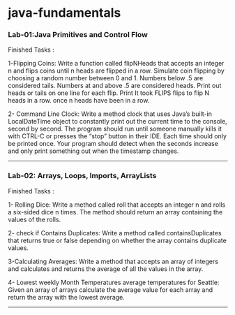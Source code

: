 # java-fundamentals

### Lab-01:Java Primitives and Control Flow

Finished Tasks :

1-Flipping Coins: Write a function called flipNHeads that accepts an integer n and flips coins until n heads are flipped in a row. Simulate coin flipping by choosing a random number between 0 and 1. Numbers below .5 are considered tails. Numbers at and above .5 are considered heads. Print out heads or tails on one line for each flip. Print It took FLIPS flips to flip N heads in a row. once n heads have been in a row.


2- Command Line Clock: Write a method clock that uses Java’s built-in LocalDateTime object to constantly print out the current time to the console, second by second. The program should run until someone manually kills it with CTRL-C or presses the “stop” button in their IDE. Each time should only be printed once. Your program should detect when the seconds increase and only print something out when the timestamp changes.

----------------------------------------------------
### Lab-02: Arrays, Loops, Imports, ArrayLists

Finished Tasks :

1- Rolling Dice: Write a method called roll that accepts an integer n and rolls a six-sided dice n times. The method should return an array containing the values of the rolls.

2- check if Contains Duplicates: Write a method called containsDuplicates that returns true or false depending on whether the array contains duplicate values.

3-Calculating Averages: Write a method that accepts an array of integers and calculates and returns the average of all the values in the array.

4- Lowest weekly Month Temperatures average temperatures for Seattle: Given an array of arrays calculate the average value for each array and return the array with the lowest average.

-----------------------------------------------------

